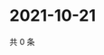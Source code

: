 # 2021-10-21

共 0 条

<!-- BEGIN WEIBO -->
<!-- 最后更新时间 Thu Oct 21 2021 11:09:03 GMT+0800 (China Standard Time) -->

<!-- END WEIBO -->
